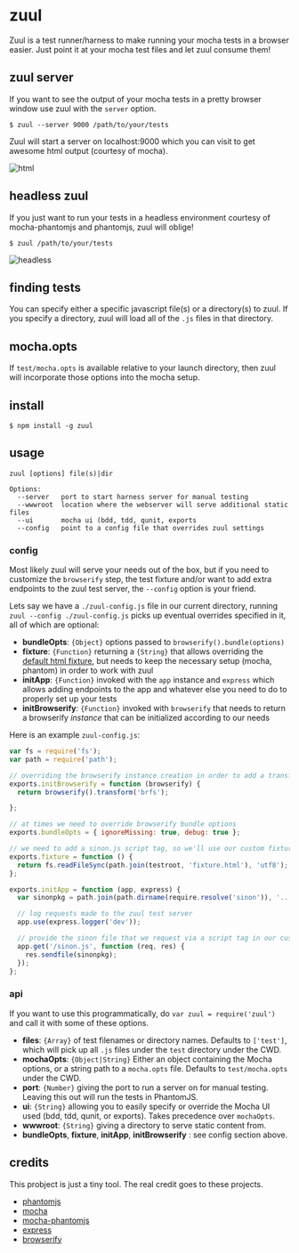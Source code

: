 # zuul

Zuul is a test runner/harness to make running your mocha tests in a browser easier. Just point it at your mocha test files and let zuul consume them!

## zuul server

If you want to see the output of your mocha tests in a pretty browser window use zuul with the ```server``` option.

```shell
$ zuul --server 9000 /path/to/your/tests
```

Zuul will start a server on localhost:9000 which you can visit to get awesome html output (courtesy of mocha).

![html](https://raw.github.com/shtylman/zuul/master/img/html.png)

## headless zuul

If you just want to run your tests in a headless environment courtesy of mocha-phantomjs and phantomjs, zuul will oblige!

```shell
$ zuul /path/to/your/tests
```

![headless](https://raw.github.com/shtylman/zuul/master/img/headless.png)

## finding tests

You can specify either a specific javascript file(s) or a directory(s) to zuul. If you specify a directory, zuul will load all of the ```.js``` files in that directory.

## mocha.opts

If ```test/mocha.opts``` is available relative to your launch directory, then zuul will incorporate those options into the mocha setup.

## install

```shell
$ npm install -g zuul
```

## usage

```
zuul [options] file(s)|dir

Options:
  --server   port to start harness server for manual testing
  --wwwroot  location where the webserver will serve additional static files
  --ui       mocha ui (bdd, tdd, qunit, exports
  --config   point to a config file that overrides zuul settings
```

### config

Most likely zuul will serve your needs out of the box, but if you need to customize the `browserify` step, the
test fixture and/or want to add extra endpoints to the zuul test server, the `--config` option is your friend.

Lets say we have a `./zuul-config.js` file in our current directory, running `zuul --config ./zuul-config.js` picks up
eventual overrides specified in it, all of which are optional:

- **bundleOpts**: `{Object}` options passed to `browserify().bundle(options)`
- **fixture**: `{Function}` returning a `{String}` that allows overriding the [default html
  fixture](https://github.com/shtylman/zuul/blob/master/fixtures/index.html), but needs to keep the necessary setup
  (mocha, phantom) in order to work with zuul
- **initApp**: `{Function}` invoked with the `app` instance and `express` which allows adding endpoints to the app and
  whatever else you need to do to properly set up your tests
- **initBrowserify**: `{Function}` invoked with `browserify` that needs to return a browserify *instance* that can be initialized according to our needs

Here is an example `zuul-config.js`:

```js
var fs = require('fs');
var path = require('path');

// overriding the browserify instance creation in order to add a transform
exports.initBrowserify = function (browserify) {
  return browserify().transform('brfs');

};

// at times we need to override browserify bundle options
exports.bundleOpts = { ignoreMissing: true, debug: true };

// we need to add a sinon.js script tag, so we'll use our custom fixture
exports.fixture = function () {
  return fs.readFileSync(path.join(testroot, 'fixture.html'), 'utf8');
};

exports.initApp = function (app, express) {
  var sinonpkg = path.join(path.dirname(require.resolve('sinon')), '..', 'pkg', 'sinon.js');

  // log requests made to the zuul test server
  app.use(express.logger('dev'));

  // provide the sinon file that we request via a script tag in our custom fixture
  app.get('/sinon.js', function (req, res) {
    res.sendfile(sinonpkg);
  });
};
```

### api

If you want to use this programmatically, do `var zuul = require('zuul')` and call it with some of these options.

- **files**: `{Array}` of test filenames or directory names. Defaults to `['test']`, which will pick up all `.js` files under the `test` directory under the CWD.
- **mochaOpts**: `{Object|String}` Either an object containing the Mocha options, or a string path to a `mocha.opts` file. Defaults to `test/mocha.opts` under the CWD.
- **port**: `{Number}` giving the port to run a server on for manual testing. Leaving this out will run the tests in PhantomJS.
- **ui**: `{String}` allowing you to easily specify or override the Mocha UI used (bdd, tdd, qunit, or exports). Takes precedence over `mochaOpts`.
- **wwwroot**: `{String}` giving a directory to serve static content from.
- **bundleOpts**, **fixture**, **initApp**, **initBrowserify** : see config section above.

## credits

This probject is just a tiny tool. The real credit goes to these projects.

* [phantomjs](http://phantomjs.org/)
* [mocha](http://visionmedia.github.com/mocha/)
* [mocha-phantomjs](https://github.com/metaskills/mocha-phantomjs)
* [express](http://expressjs.com/)
* [browserify](https://github.com/substack/node-browserify)
